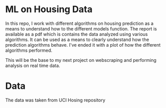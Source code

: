 # ML on Housing Data
In this repo, I work with different algorithms on housing prediction as a means to understand how to the different models function. The report is available as a pdf which is contains the data analyzed using various algorithms. It can be used as a means to clearly understand how the prediction algorithms behave. I've ended it with a plot of how the different algorithms performed.

This will be the base to my next project on webscraping and performing analysis on real time data.

# Data
The data was taken from UCI Hosing repository
